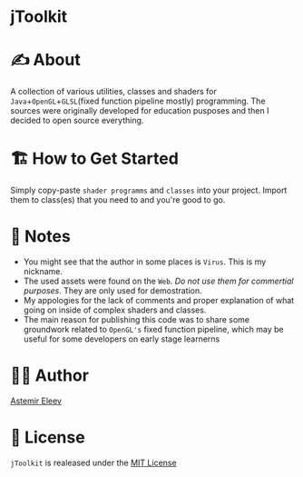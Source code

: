 # jToolkit

# ✍️ About 
A collection of various utilities, classes and shaders for `Java`+`OpenGL`+`GLSL`(fixed function pipeline mostly) programming.  The sources were originally developed for education pusposes and then I decided to open source everything.

# 🏗 How to Get Started
Simply copy-paste `shader programms` and `classes` into your project. Import them to class(es) that you need to and you're good to go. 

# 📝 Notes
* You might see that the author in some places is `Virus`. This is my nickname.
* The used assets were found on the `Web`. *Do not use them for commertial purposes*. They are only used for demostration.
* My appologies for the lack of comments and proper explanation of what going on inside of complex shaders and classes.
* The main reason for publishing this code was to share some groundwork related to `OpenGL's` fixed function pipeline, which may be useful for some developers on early stage learnerns

# 👨‍💻 Author
[Astemir Eleev](https://github.com/jVirus)

# 🔖 License
`jToolkit` is realeased under the [MIT License](https://github.com/jVirus/jToolkit/blob/master/LICENSE)
